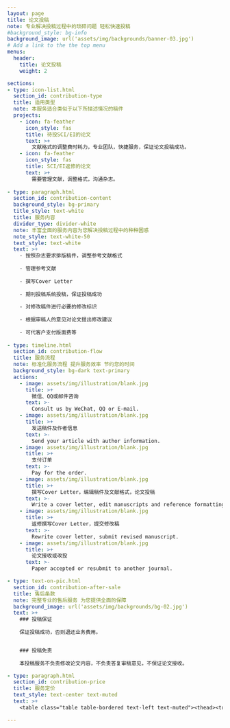 ```yaml
---
layout: page
title: 论文投稿
note: 专业解决投稿过程中的琐碎问题 轻松快速投稿
#background_style: bg-info
background_image: url('assets/img/backgrounds/banner-03.jpg')
# Add a link to the the top menu
menus:
  header:
    title: 论文投稿
    weight: 2

sections:
- type: icon-list.html
  section_id: contribution-type
  title: 适用类型
  note: 本服务适合类似于以下所描述情况的稿件
  projects:
    - icon: fa-feather
      icon_style: fas
      title: 待投SCI/EI的论文
      text: >+
        文献格式的调整费时耗力，专业团队，快捷服务，保证论文投稿成功。
    - icon: fa-feather
      icon_style: fas
      title: SCI/EI返修的论文
      text: >+
        ​需要管理文献，调整格式，沟通杂志。
        
- type: paragraph.html
  section_id: contribution-content
  background_style: bg-primary
  title_style: text-white
  title: 服务内容
  divider_type: divider-white
  note: 丰富全面的服务内容为您解决投稿过程中的种种困惑
  note_style: text-white-50
  text_style: text-white
  text: >+
    - 按照杂志要求排版稿件，调整参考文献格式
    
    - 管理参考文献
    
    - 撰写Cover Letter
    
    - 期刊投稿系统投稿，保证投稿成功
    
    - 对修改稿件进行必要的修改标识
    
    - 根据审稿人的意见对论文提出修改建议
    
    - 可代客户支付版面费等
    
- type: timeline.html
  section_id: contribution-flow
  title: 服务流程
  note: 标准化服务流程 提升服务效率 节约您的时间
  background_style: bg-dark text-primary
  actions:
    - image: assets/img/illustration/blank.jpg
      title: >+
        微信、QQ或邮件咨询
      text: >-
        Consult us by WeChat, QQ or E-mail.
    - image: assets/img/illustration/blank.jpg
      title: >+
        发送稿件及作者信息
      text: >-
        Send your article with author information.
    - image: assets/img/illustration/blank.jpg
      title: >+
        支付订单
      text: >-
        Pay for the order.
    - image: assets/img/illustration/blank.jpg
      title: >+
        撰写Cover Letter，编辑稿件及文献格式，论文投稿
      text: >-
        Write a cover letter, edit manuscripts and reference formatting, and submit paper for publication.
    - image: assets/img/illustration/blank.jpg
      title: >+
        返修撰写Cover Letter，提交修改稿
      text: >-
        Rewrite cover letter, submit revised manuscript.
    - image: assets/img/illustration/blank.jpg
      title: >+
        论文接收或改投
      text: >-
        Paper accepted or resubmit to another journal.

- type: text-on-pic.html
  section_id: contribution-after-sale
  title: 售后条款
  note: 完整专业的售后服务 为您提供全面的保障
  background_image: url('assets/img/backgrounds/bg-02.jpg')
  text: >+
    ### 投稿保证
    
    保证投稿成功，否则退还业务费用。


    ### 投稿免责
    
    本投稿服务不负责修改论文内容，不负责答复审稿意见，不保证论文接收。

- type: paragraph.html
  section_id: contribution-price
  title: 服务定价
  text_style: text-center text-muted
  text: >+    
    <table class="table table-bordered text-left text-muted"><thead><tr><th>服务类型</th><th>非会员价</th><th>会员价</th></tr></thead><tbody><tr><th>SCI投稿</th><td>980元/篇</td><td>880元/篇</td></tr><tr><th>EI投稿</th><td>1180元/篇</td><td>1080元/篇</td></tr><tr><th>期刊改投</th><td>680元/次</td><td>680元/次</td></tr></tbody></table>

---
```

